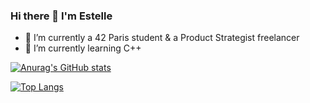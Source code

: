 ### Hi there 👋 I'm Estelle

- 🔭 I’m currently a 42 Paris student & a Product Strategist freelancer
- 🌱 I’m currently learning C++

[![Anurag's GitHub stats](https://github-readme-stats.vercel.app/api?username=estelle-rcr&count_private=true&hide=issues,contribs&show_icons=true&theme=radical)](https://github.com/anuraghazra/github-readme-stats)

[![Top Langs](https://github-readme-stats.vercel.app/api/top-langs/?username=estelle-rcr)](https://github.com/anuraghazra/github-readme-stats)

<!--
**estelle-rcr/estelle-rcr** is a ✨ _special_ ✨ repository because its `README.md` (this file) appears on your GitHub profile.

Here are some ideas to get you started:

- 🔭 I’m currently working on ...
- 🌱 I’m currently learning ...
- 👯 I’m looking to collaborate on ...
- 🤔 I’m looking for help with ...
- 💬 Ask me about ...
- 📫 How to reach me: ...
- 😄 Pronouns: ...
- ⚡ Fun fact: ...
-->
